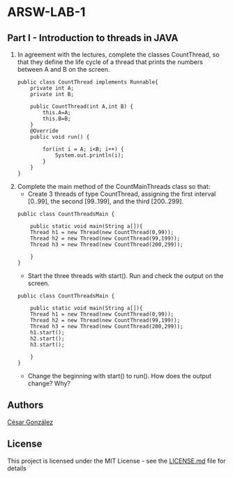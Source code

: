 # ARSW-LAB-1

## Part I - Introduction to threads in JAVA

1. In agreement with the lectures, complete the classes CountThread, so that they define the life cycle of a thread that prints the numbers between A and B on the screen.
	```
	public class CountThread implements Runnable{
		private int A;
		private int B;

		public CountThread(int A,int B) {
			this.A=A;
			this.B=B;
		}
		@Override
		public void run() {

			for(int i = A; i<B; i++) {
				System.out.println(i);
			}
		}
	}
	```
2. Complete the main method of the CountMainThreads class so that: 
	- Create 3 threads of type CountThread, assigning the first interval [0..99], the second [99..199], and the third [200..299]. 
	```
	public class CountThreadsMain {
    
	    public static void main(String a[]){
		Thread h1 = new Thread(new CountThread(0,99));
		Thread h2 = new Thread(new CountThread(99,199));
		Thread h3 = new Thread(new CountThread(200,299));

	    } 
	}
	```
	- Start the three threads with start(). Run and check the output on the screen. 
	```
	public class CountThreadsMain {
    
	    public static void main(String a[]){
		Thread h1 = new Thread(new CountThread(0,99));
		Thread h2 = new Thread(new CountThread(99,199));
		Thread h3 = new Thread(new CountThread(200,299));
		h1.start();
		h2.start();
		h3.start();

	    } 
	}
	```
	- Change the beginning with start() to run(). How does the output change? Why?

## Authors

[César González](https://github.com/csarssj) 

## License

This project is licensed under the MIT License - see the [LICENSE.md](https://github.com/csarssj/ARSW-LAB-1/blob/master/LICENSE) file for details
